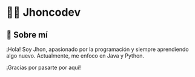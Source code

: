 # 👨‍💻 Jhoncodev

## 👋 Sobre mí
¡Hola! Soy Jhon, apasionado por la programación y siempre aprendiendo algo nuevo. Actualmente, me enfoco en Java y Python.

¡Gracias por pasarte por aquí!
